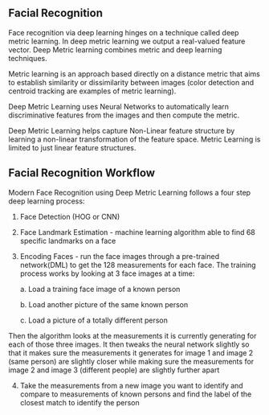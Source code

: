 ## Facial Recognition
Face recognition via deep learning hinges on a technique called deep metric learning.  In deep metric learning we output a real-valued feature vector.  Deep Metric learning combines metric and deep learning techniques.

Metric learning is an approach based directly on a distance metric that aims to establish similarity or dissimilarity between images (color detection and centroid tracking are examples of metric learning).

Deep Metric Learning uses Neural Networks to automatically learn discriminative features from the images and then compute the metric.

Deep Metric Learning helps capture Non-Linear feature structure by learning a non-linear transformation of the feature space.  Metric Learning is limited to just linear feature structures.

## Facial Recognition Workflow
 Modern Face Recognition using Deep Metric Learning follows a four step deep learning process:

1. Face Detection (HOG or CNN)

2. Face Landmark Estimation - machine learning algorithm able to find 68 specific landmarks on a face

3. Encoding Faces - run the face images through a pre-trained network(DML) to get the 128 measurements for each face. The training process works by looking at 3 face images at a time:

    a. Load a training face image of a known person
    
    b. Load another picture of the same known person
    
    c. Load a picture of a totally different person
  
Then the algorithm looks at the measurements it is currently generating for each of those three images. It then tweaks the neural network slightly so that it makes sure the measurements it generates for image 1 and image 2 (same person) are slightly closer while making sure the measurements for image 2 and image 3 (different people) are slightly further apart

4. Take the measurements from a new image you want to identify and compare to measurements of  known persons and find the label of the closest match to identify the person
